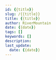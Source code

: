 ```yaml
---
id: {{title}}
slug: /{{title}}
title: {{title}}
author: RiverMountain  
date: {{date}}
tags: []  
keywords: []
description: 
last_update:
  date: {{date}}
---  
```



<!-- truncate -->